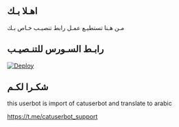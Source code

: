 ## اهـلا بـك
مـن هـنا تستطيـع عمـل رابط تنصيـب خـاص بـك

## رابـط السـورس للتنـصيـب

[![Deploy](https://www.herokucdn.com/deploy/button.svg)](https://heroku.com/deploy?template=https://github.com/ahmedtaha233/jmthon)

## شكـرا لكـم 


this userbot is import of catuserbot and translate to arabic

https://t.me/catuserbot_support
